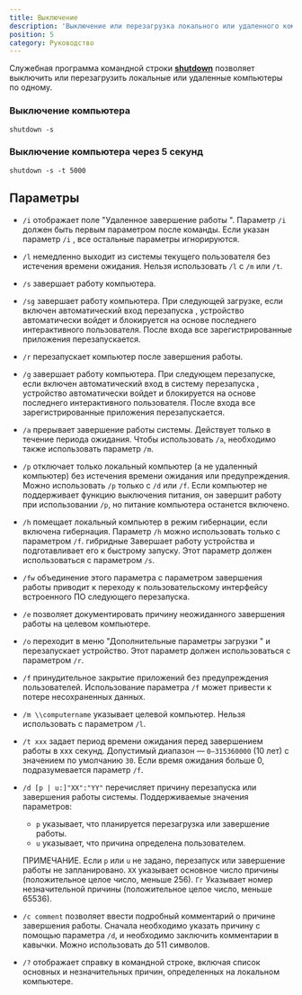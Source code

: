 ```yaml
---
title: Выключение
description: 'Выключение или перезагрузка локального или удаленного компьютера.'
position: 5
category: Руководство
---
```


Служебная программа командной строки **[shutdown](https://docs.microsoft.com/ru-ru/windows-server/administration/windows-commands/shutdown 'Microsoft Dosc')** позволяет выключить или перезагрузить локальные или удаленные компьютеры по одному.

### Выключение компьютера

```cmd[cmd]
shutdown -s
```

### Выключение компьютера через 5 секунд

```cmd[cmd]
shutdown -s -t 5000
```

## Параметры

- `/i` отображает поле "Удаленное завершение работы ". Параметр `/i` должен быть первым параметром после команды. Если указан параметр `/i` , все остальные параметры игнорируются.
- `/l` немедленно выходит из системы текущего пользователя без истечения времени ожидания. Нельзя использовать `/l` с `/m` или `/t`.
- `/s` завершает работу компьютера.
- `/sg` завершает работу компьютера. При следующей загрузке, если включен автоматический вход перезапуска , устройство автоматически войдет и блокируется на основе последнего интерактивного пользователя. После входа все зарегистрированные приложения перезапускается.
- `/r` перезапускает компьютер после завершения работы.
- `/g` завершает работу компьютера. При следующем перезапуске, если включен автоматический вход в систему перезапуска , устройство автоматически войдет и блокируется на основе последнего интерактивного пользователя. После входа все зарегистрированные приложения перезапускается.
- `/a` прерывает завершение работы системы. Действует только в течение периода ожидания. Чтобы использовать `/a`, необходимо также использовать параметр `/m`.
- `/p` отключает только локальный компьютер (а не удаленный компьютер) без истечения времени ожидания или предупреждения. Можно использовать `/p` только с `/d` или `/f`. Если компьютер не поддерживает функцию выключения питания, он завершит работу при использовании `/p`, но питание компьютера останется включено.
- `/h` помещает локальный компьютер в режим гибернации, если включена гибернация. Параметр `/h` можно использовать только с параметром `/f`.
  гибридные Завершает работу устройства и подготавливает его к быстрому запуску. Этот параметр должен использоваться с параметром `/s`.
- `/fw` объединение этого параметра с параметром завершения работы приводит к переходу к пользовательскому интерфейсу встроенного ПО следующего перезапуска.
- `/e` позволяет документировать причину неожиданного завершения работы на целевом компьютере.
- `/o` переходит в меню "Дополнительные параметры загрузки " и перезапускает устройство. Этот параметр должен использоваться с параметром `/r`.
- `/f` принудительное закрытие приложений без предупреждения пользователей. Использование параметра `/f` может привести к потере несохраненных данных.
- `/m \\computername` указывает целевой компьютер. Нельзя использовать с параметром `/l`.
- `/t xxx` задает период времени ожидания перед завершением работы в xxx секунд. Допустимый диапазон — `0–315360000` (10 лет) с значением по умолчанию `30`. Если время ожидания больше 0, подразумевается параметр `/f`.
- `/d [p | u:]"XX":"YY"` перечисляет причину перезапуска или завершения работы системы. Поддерживаемые значения параметров:

  - `p` указывает, что планируется перезагрузка или завершение работы.
  - `u` указывает, что причина определена пользователем.

  ПРИМЕЧАНИЕ.
  Если `p` или `u` не задано, перезапуск или завершение работы не запланировано.
  `XX` указывает основное число причины (положительное целое число, меньше 256).
  `Гг` Указывает номер незначительной причины (положительное целое число, меньше 65536).

- `/c comment` позволяет ввести подробный комментарий о причине завершения работы. Сначала необходимо указать причину с помощью параметра `/d`, и необходимо заключить комментарии в кавычки. Можно использовать до 511 символов.
- `/?` отображает справку в командной строке, включая список основных и незначительных причин, определенных на локальном компьютере.
